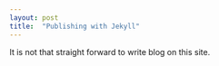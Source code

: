 ```yaml
---
layout: post
title:  "Publishing with Jekyll"
---
```


It is not that straight forward to write blog on this site.